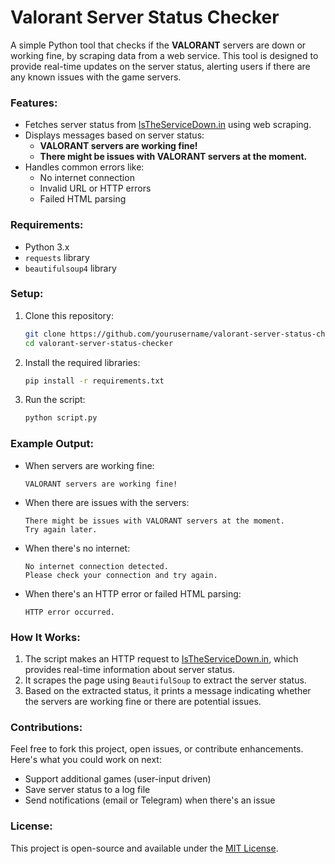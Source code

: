 
# Valorant Server Status Checker

A simple Python tool that checks if the **VALORANT** servers are down or working fine, by scraping data from a web service. This tool is designed to provide real-time updates on the server status, alerting users if there are any known issues with the game servers.

### Features:
- Fetches server status from [IsTheServiceDown.in](https://istheservicedown.in) using web scraping.
- Displays messages based on server status:
  - **VALORANT servers are working fine!**
  - **There might be issues with VALORANT servers at the moment.**
- Handles common errors like:
  - No internet connection
  - Invalid URL or HTTP errors
  - Failed HTML parsing
  
### Requirements:
- Python 3.x
- `requests` library
- `beautifulsoup4` library

### Setup:
1. Clone this repository:
   ```bash
   git clone https://github.com/yourusername/valorant-server-status-checker.git
   cd valorant-server-status-checker
   ```

2. Install the required libraries:
   ```bash
   pip install -r requirements.txt
   ```

3. Run the script:
   ```bash
   python script.py
   ```

### Example Output:
- When servers are working fine:
   ```text
   VALORANT servers are working fine!
   ```

- When there are issues with the servers:
   ```text
   There might be issues with VALORANT servers at the moment.
   Try again later.
   ```

- When there's no internet:
   ```text
   No internet connection detected.
   Please check your connection and try again.
   ```

- When there's an HTTP error or failed HTML parsing:
   ```text
   HTTP error occurred.
   ```

### How It Works:
1. The script makes an HTTP request to [IsTheServiceDown.in](https://istheservicedown.in/problems/valorant), which provides real-time information about server status.
2. It scrapes the page using `BeautifulSoup` to extract the server status.
3. Based on the extracted status, it prints a message indicating whether the servers are working fine or there are potential issues.

### Contributions:
Feel free to fork this project, open issues, or contribute enhancements. Here's what you could work on next:
- Support additional games (user-input driven)
- Save server status to a log file
- Send notifications (email or Telegram) when there's an issue

### License:
This project is open-source and available under the [MIT License](LICENSE).
